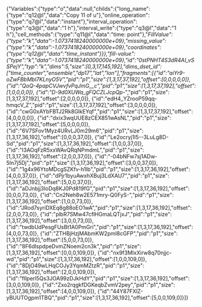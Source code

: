 {"Variables":{"type":"o","data":null,"childs":{"long_name":{"type":"q12@l","data":"Copy 11 of u"},"online_operation":{"type":"q7@l","data":"instant"},"interval_operation":{"type":"q3@l","data":"1 h"},"interval_write":{"type":"q3@l","data":"1 h"},"cell_methods":{"type":"q11@l","data":"time: point"},"_FillValue":{"type":"k","data":-1.0737418240000000e+09},"missing_value":{"type":"k","data":-1.0737418240000000e+09},"coordinates":{"type":"q12@l","data":"time_instant"}}},"fill-value":{"type":"k","data":-1.0737418240000000e+09},"id":"0stPNHT4S3dR4AI_vSSPejY","typ":"k","dims":5,"size":[0,3,17,145,192],"dims_dset_id":["time_counter","ensemble","dp17","lat","lon"],"fragments":[{"id":"aiYr9-oZwFBbMbl7KLnyO5V","pid":"p1","size":[1,3,17,37,192],"offset":[0,0,0,0,0]},
{"id":"QoQ-4papCVJwvfvPqJmG__c","pid":"p1","size":[1,3,17,37,192],"offset":[1,0,0,0,0]},
{"id":"D-9d0XUWa_gFQCZLJcpQp_-","pid":"p1","size":[1,3,17,37,192],"offset":[2,0,0,0,0]},
{"id":"edH4_YZrooP59qq-hmqcV_Z","pid":"p1","size":[1,3,17,37,192],"offset":[3,0,0,0,0]},
{"id":"cwG0xAYbFBTJ2Rk8GlkEYqf","pid":"p1","size":[1,3,17,37,192],"offset":[4,0,0,0,0]},
{"id":"dxix3wqUUE8zCEX851wAsNL","pid":"p1","size":[1,3,17,37,192],"offset":[5,0,0,0,0]},
{"id":"6V7SFov1Myz4URvLJ0m29m6","pid":"p1","size":[1,3,17,36,192],"offset":[0,0,0,37,0]},
{"id":"Le2ocryj1l5--3LuLg8D-Sd","pid":"p1","size":[1,3,17,36,192],"offset":[1,0,0,37,0]},
{"id":"I3AOqFzR5xxWAvQRqNPmdmL","pid":"p1","size":[1,3,17,36,192],"offset":[2,0,0,37,0]},
{"id":"-04bNFw7sj1ADw-5In7j5Dj","pid":"p1","size":[1,3,17,36,192],"offset":[3,0,0,37,0]},
{"id":"1g4x96YtoMDcgSZKfv-h1Ib","pid":"p1","size":[1,3,17,36,192],"offset":[4,0,0,37,0]},
{"id":"dPjr1byuAwxhXBuj3LdXAU7","pid":"p1","size":[1,3,17,36,192],"offset":[5,0,0,37,0]},
{"id":"aDJnbjj3IoDq8KJ0Pd819fG","pid":"p1","size":[1,3,17,36,192],"offset":[0,0,0,73,0]},
{"id":"Cn2Neh8w2E571mry-Q0FyS-","pid":"p1","size":[1,3,17,36,192],"offset":[1,0,0,73,0]},
{"id":"JRod7syriDXEq8g88oEO1wA","pid":"p1","size":[1,3,17,36,192],"offset":[2,0,0,73,0]},
{"id":"plbR7SMw47cflHGmaLQTjxJ","pid":"p1","size":[1,3,17,36,192],"offset":[3,0,0,73,0]},
{"id":"twdbUdPesgFUsBt1A0PmGri","pid":"p1","size":[1,3,17,36,192],"offset":[4,0,0,73,0]},
{"id":"ZTHBjHzjMAbmKW2pmI8cGFP","pid":"p1","size":[1,3,17,36,192],"offset":[5,0,0,73,0]},
{"id":"8F6dlspdpeDvmZNoem2cn3k","pid":"p1","size":[1,3,17,36,192],"offset":[0,0,0,109,0]},
{"id":"nx9f3MIxXirw8q70njjc-wd","pid":"p1","size":[1,3,17,36,192],"offset":[1,0,0,109,0]},
{"id":"8DjO49wLHqCOJy3YqmMZtzR","pid":"p1","size":[1,3,17,36,192],"offset":[2,0,0,109,0]},
{"id":"fIlperl5Qs3JOA99zDJkHdY","pid":"p1","size":[1,3,17,36,192],"offset":[3,0,0,109,0]},
{"id":"Zxo2rqgkfDGKeqbZvmV2pey","pid":"p1","size":[1,3,17,36,192],"offset":[4,0,0,109,0]},
{"id":"44Y87FXlZ-yBUUTOgpm1TBQ","pid":"p1","size":[1,3,17,36,192],"offset":[5,0,0,109,0]}]}